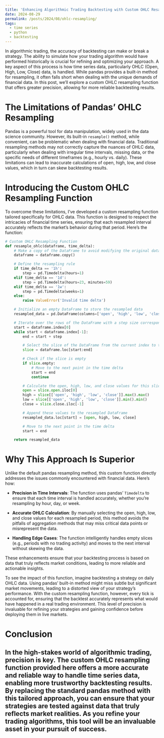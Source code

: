 ```yaml
---
title: 'Enhancing Algorithmic Trading Backtesting with Custom OHLC Resampling'
date: 2024-08-29
permalink: /posts/2024/08/ohlc-resampling/
tags:
  - time series
  - python
  - backtesting
---
```


In algorithmic trading, the accuracy of backtesting can make or break a strategy. The ability to simulate how your trading algorithm would have performed historically is crucial for refining and optimizing your approach. A key aspect of this process is how time series data, particularly OHLC (Open, High, Low, Close) data, is handled. While pandas provides a built-in method for resampling, it often falls short when dealing with the unique demands of financial data. In this post, we’ll explore a custom OHLC resampling function that offers greater precision, allowing for more reliable backtesting results.

The Limitations of Pandas’ OHLC Resampling
======

Pandas is a powerful tool for data manipulation, widely used in the data science community. However, its built-in `resample()` method, while convenient, can be problematic when dealing with financial data. Traditional resampling methods may not correctly capture the nuances of OHLC data, particularly when dealing with irregular time intervals, missing data, or the specific needs of different timeframes (e.g., hourly vs. daily). These limitations can lead to inaccurate calculations of open, high, low, and close values, which in turn can skew backtesting results.

Introducing the Custom OHLC Resampling Function
======

To overcome these limitations, I’ve developed a custom resampling function tailored specifically for OHLC data. This function is designed to respect the intricacies of financial time series, ensuring that each resampled interval accurately reflects the market’s behavior during that period. Here’s the function:

```python
# Custom OHLC Resampling Function
def resample_ohlc(dataframe, time_delta):
    # Make a copy of the DataFrame to avoid modifying the original data
    dataframe = dataframe.copy()

    # Define the resampling rule
    if time_delta == '1h':
        step = pd.Timedelta(hours=1)
    elif time_delta == '1d':
        step = pd.Timedelta(hours=23, minutes=59)
    elif time_delta == '1w':
        step = pd.Timedelta(weeks=1)
    else:
        raise ValueError('Invalid time delta')

    # Initialize an empty DataFrame to store the resampled data
    resampled_data = pd.DataFrame(columns=['open', 'high', 'low', 'close'])

    # Iterate over the rows of the DataFrame with a step size corresponding to the time delta
    start = dataframe.index[0]
    while start < dataframe.index[-1]:
        end = start + step

        # Select the slice of the DataFrame from the current index to the next point in the time delta
        slice = dataframe.loc[start:end]

        # Check if the slice is empty
        if slice.empty:
            # Move to the next point in the time delta
            start = end
            continue

        # Calculate the open, high, low, and close values for this slice
        open = slice.open.iloc[0]
        high = slice[['open', 'high', 'low', 'close']].max().max()
        low = slice[['open', 'high', 'low', 'close']].min().min()
        close = slice.close.iloc[-1]

        # Append these values to the resampled DataFrame
        resampled_data.loc[start] = [open, high, low, close]

        # Move to the next point in the time delta
        start = end

    return resampled_data
```

Why This Approach Is Superior
======

Unlike the default pandas resampling method, this custom function directly addresses the issues commonly encountered with financial data. Here’s how:

- **Precision in Time Intervals**: The function uses pandas’ `Timedelta` to ensure that each time interval is handled accurately, whether you’re resampling by hour, day, or week.
  
- **Accurate OHLC Calculation**: By manually selecting the open, high, low, and close values for each resampled period, this method avoids the pitfalls of aggregation methods that may miss critical data points or misrepresent the data.

- **Handling Edge Cases**: The function intelligently handles empty slices (e.g., periods with no trading activity) and moves to the next interval without skewing the data.

These enhancements ensure that your backtesting process is based on data that truly reflects market conditions, leading to more reliable and actionable insights.

To see the impact of this function, imagine backtesting a strategy on daily OHLC data. Using pandas’ built-in method might miss subtle but significant market movements, leading to a distorted view of your strategy’s performance. With the custom resampling function, however, every tick is accounted for, ensuring that the backtest accurately represents what would have happened in a real trading environment. This level of precision is invaluable for refining your strategies and gaining confidence before deploying them in live markets.

Conclusion
======

In the high-stakes world of algorithmic trading, precision is key. The custom OHLC resampling function provided here offers a more accurate and reliable way to handle time series data, enabling more trustworthy backtesting results. By replacing the standard pandas method with this tailored approach, you can ensure that your strategies are tested against data that truly reflects market realities. As you refine your trading algorithms, this tool will be an invaluable asset in your pursuit of success.
------
